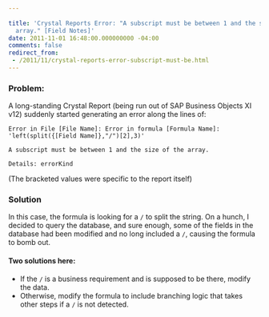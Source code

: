 ```yaml
---
 
title: 'Crystal Reports Error: "A subscript must be between 1 and the size of the
  array." [Field Notes]'
date: 2011-11-01 16:48:00.000000000 -04:00
comments: false
redirect_from: 
 - /2011/11/crystal-reports-error-subscript-must-be.html
---
```

### Problem:

A long-standing Crystal Report (being run out of SAP Business Objects XI v12) suddenly started generating an error along the lines of:

```output
Error in File [File Name]: Error in formula [Formula Name]: 'left(split({[Field Name]},"/")[2],3)'

A subscript must be between 1 and the size of the array.

Details: errorKind
```

(The bracketed values were specific to the report itself)

### Solution

In this case, the formula is looking for a `/` to split the string. On a hunch, I decided to query the database, and sure enough, some of the fields in the database had been modified and no long included a `/`, causing the formula to bomb out.

#### Two solutions here:

* If the `/` is a business requirement and is supposed to be there, modify the data.
* Otherwise, modify the formula to include branching logic that takes other steps if a `/` is not detected.
